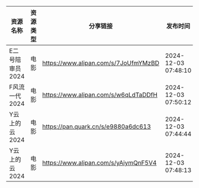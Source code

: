| 资源名称       | 资源类型 | 分享链接                                 | 发布时间                |
| ---------- | ---- | ------------------------------------ | ------------------- |
| E二号陪审员2024 | 电影   | https://www.alipan.com/s/7JoUfmYMzBD | 2024-12-03 07:48:10 |
| F风流一代2024  | 电影   | https://www.alipan.com/s/w6qLdTaDDfH | 2024-12-03 07:50:12 |
| Y云上的云2024  | 电影   | https://pan.quark.cn/s/e9880a6dc613  | 2024-12-03 07:44:44 |
| Y云上的云2024  | 电影   | https://www.alipan.com/s/yAiymQnF5V4 | 2024-12-03 07:48:13 |
